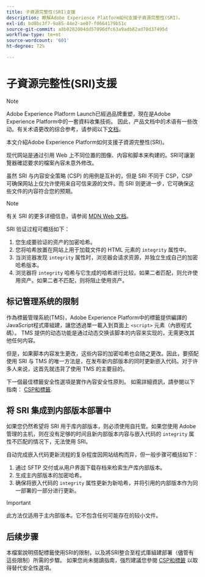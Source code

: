 ```yaml
---
title: 子資源完整性(SRI)支援
description: 瞭解Adobe Experience Platform如何支援子資源完整性(SRI)。
exl-id: bd8bc3f7-9a85-44e2-ae07-f0664179b51c
source-git-commit: a8b0282004dd57096dfc63a9adb82ad70d37495d
workflow-type: tm+mt
source-wordcount: '601'
ht-degree: 72%

---
```


# 子資源完整性(SRI)支援

>[!NOTE]
>
>Adobe Experience Platform Launch已經過品牌重塑，現在是Adobe Experience Platform中的一套資料收集技術。 因此，产品文档中的术语有一些改动。有关术语更改的综合参考，请参阅以下[文档](../../term-updates.md)。

本文介紹Adobe Experience Platform如何支援子資源完整性(SRI)。

现代网站是通过引用 Web 上不同位置的图像、内容和脚本来构建的。SRI可讓瀏覽器確認要求的檔案內容未意外修改。

虽然 SRI 与内容安全策略 (CSP) 的用例是互补的，但是 SRI 不同于 CSP，CSP 可确保网站上仅允许使用来自可信来源的文件。而 SRI 则更进一步，它可确保这些文件的内容符合您的预期。

>[!NOTE]
>
>有关 SRI 的更多详细信息，请参阅 [MDN Web 文档](https://developer.mozilla.org/zh-CN/docs/Web/Security/Subresource_Integrity)。

SRI 验证过程可概括如下：

1. 您生成要验证的资产的加密哈希。
1. 您将哈希放置在网站上用于加载文件的 HTML 元素的 `integrity` 属性中。
1. 当浏览器发现 `integrity` 属性时，浏览器会请求资源，并独立生成自己的加密哈希版本。
1. 浏览器将 `integrity` 哈希与它生成的哈希进行比较。如果二者匹配，则允许使用资产。如果二者不匹配，则将阻止使用资产。

## 标记管理系统的限制

作為標籤管理系統(TMS)，Adobe Experience Platform中的標籤提供編譯的JavaScript程式庫組建，讓您透過單一載入到頁面上 `<script>` 元素（內嵌程式碼）。 TMS 提供的动态功能是通过动态交换该脚本的内容来实现的，无需更改其他任何内容。

但是，如果脚本内容发生更改，这些内容的加密哈希也会随之更改。因此，要搭配使用 SRI 与 TMS 的唯一方法是，在发布新内部版本的同时更新嵌入代码。对于许多人来说，这首先就违背了使用 TMS 的主要目的。

下一個最佳標籤安全性選項是實作內容安全性原則。 如需詳細資訊，請參閱以下指南： [CSP和標籤](./content-security-policy.md).

## 将 SRI 集成到内部版本部署中

如果您仍然希望将 SRI 用于库内部版本，则必须使用自托管。如果您使用 Adobe 管理的主机，则在没有足够的时间且新内部版本内容与嵌入代码的 `integrity` 属性不匹配的情况下，无法使用 SRI。

自动完成嵌入代码更新流程的复杂程度因网站结构而异，但一般步骤可概括如下：

1. 通过 SFTP 交付或从用户界面下载存档来检索生产库内部版本。
1. 生成主内部版本的加密哈希。
1. 确保将嵌入代码的 `integrity` 属性更新为新哈希，并将引用的内部版本作为同一部署的一部分进行更新。

>[!IMPORTANT]
>
>此方法仅适用于主内部版本。它不包含任何可能存在的较小文件。

## 后续步骤

本檔案說明搭配標籤使用SRI的限制，以及將SRI整合至程式庫組建部署（儘管有這些限制）所需的步驟。 如果您尚未閱讀指南，強烈建議您參閱 [CSP和標籤](./content-security-policy.md) 以取得替代安全性選項。
